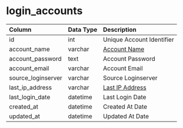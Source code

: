 # login\_accounts

| Column | Data Type | Description |
| :--- | :--- | :--- |
| id | int | Unique Account Identifier |
| account\_name | varchar | [Account Name](https://github.com/EQEmu/docs-db-schema/tree/e0eb157dbf5563b03c0faf391abc87ec69239f4a/docs/categories/loginserver/account.md) |
| account\_password | text | Account Password |
| account\_email | varchar | Account Email |
| source\_loginserver | varchar | Source Loginserver |
| last\_ip\_address | varchar | [Last IP Address](https://github.com/EQEmu/docs-db-schema/tree/e0eb157dbf5563b03c0faf391abc87ec69239f4a/docs/categories/loginserver/account_ip.md) |
| last\_login\_date | datetime | Last Login Date |
| created\_at | datetime | Created At Date |
| updated\_at | datetime | Updated At Date |

